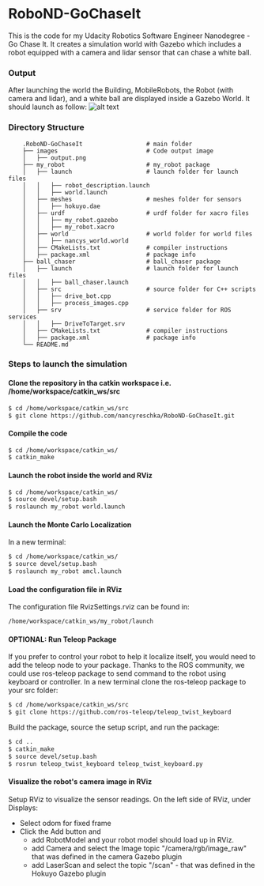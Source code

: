 # RoboND-GoChaseIt
This is the code for my Udacity Robotics Software Engineer Nanodegree  - Go Chase It. It creates a simulation world with Gazebo which includes a robot equipped with a camera and lidar sensor that can chase a white ball.

### Output
After launching the world the Building, MobileRobots, the Robot (with camera and lidar), and a white ball are displayed inside a Gazebo World. It should launch as follow:
![alt text](images/output.gif)

### Directory Structure
```
    .RoboND-GoChaseIt                  # main folder 
    ├── images                         # Code output image
    │   ├── output.png
    ├── my_robot                       # my_robot package
    │   ├── launch                     # launch folder for launch files
    │   │   ├── robot_description.launch
    │   │   ├── world.launch
    │   ├── meshes                     # meshes folder for sensors
    │   │   ├── hokuyo.dae
    │   ├── urdf                       # urdf folder for xacro files
    │   │   ├── my_robot.gazebo
    │   │   ├── my_robot.xacro
    │   ├── world                      # world folder for world files
    │   │   ├── nancys_world.world
    │   ├── CMakeLists.txt             # compiler instructions
    │   ├── package.xml                # package info
    ├── ball_chaser                    # ball_chaser package
    │   ├── launch                     # launch folder for launch files
    │   │   ├── ball_chaser.launch
    │   ├── src                        # source folder for C++ scripts
    │   │   ├── drive_bot.cpp
    │   │   ├── process_images.cpp
    │   ├── srv                        # service folder for ROS services
    │   │   ├── DriveToTarget.srv
    │   ├── CMakeLists.txt             # compiler instructions
    │   ├── package.xml                # package info
    └── README.md
```

### Steps to launch the simulation

#### Clone the repository in tha catkin workspace i.e. /home/workspace/catkin_ws/src
```sh
$ cd /home/workspace/catkin_ws/src
$ git clone https://github.com/nancyreschka/RoboND-GoChaseIt.git
```

#### Compile the code
```sh
$ cd /home/workspace/catkin_ws/
$ catkin_make
```

#### Launch the robot inside the world and RViz
```sh
$ cd /home/workspace/catkin_ws/
$ source devel/setup.bash
$ roslaunch my_robot world.launch
```

#### Launch the Monte Carlo Localization
In a new terminal:
```sh
$ cd /home/workspace/catkin_ws/
$ source devel/setup.bash
$ roslaunch my_robot amcl.launch
```

#### Load the configuration file in RViz
The configuration file RvizSettings.rviz can be found in:
```sh
/home/workspace/catkin_ws/my_robot/launch
```

#### OPTIONAL: Run Teleop Package
If you prefer to control your robot to help it localize itself, you would need to add the teleop node to your package. Thanks to the ROS community, we could use ros-teleop package to send command to the robot using keyboard or controller.
In a new terminal clone the ros-teleop package to your src folder:
```sh
$ cd /home/workspace/catkin_ws/src
$ git clone https://github.com/ros-teleop/teleop_twist_keyboard
```
Build the package, source the setup script, and run the package:
```sh
$ cd ..
$ catkin_make
$ source devel/setup.bash
$ rosrun teleop_twist_keyboard teleop_twist_keyboard.py
```

#### Visualize the robot's camera image in RViz
Setup RViz to visualize the sensor readings. On the left side of RViz, under Displays:

* Select odom for fixed frame
* Click the Add button and
  * add RobotModel and your robot model should load up in RViz.
  * add Camera and select the Image topic "/camera/rgb/image_raw" that was defined in the camera Gazebo plugin
  * add LaserScan and select the topic "/scan" - that was defined in the Hokuyo Gazebo plugin